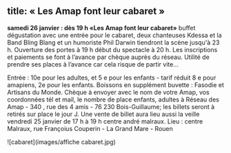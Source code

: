 title: « Les Amap font leur cabaret » 
---
   
**samedi 26 janvier : dès 19  h «Les Amap font leur cabaret»** 
buffet dégustation avec une entrée pour le cabaret, deux  chanteuses Kdessa et la Band Bling Blang et un humoriste Phil Darwin tiendront la scène jusqu'à 23 h. Ouverture des portes à 19 h début du spectacle à 20 h. Les inscriptions et paiements se font à l’avance par chèque auprès du réseau. Utilité de prendre ses places à l’avance car cela risque de partir vite...

Entrée : 10e pour les adultes, et 5 e pour les enfants - tarif réduit 8 e pour amapiens, 2e pour les enfants. Boissons en supplément buvette : Fasodie et Artisans du Monde. Chèque à envoyer avec le nom de votre Amap, vos coordonnées tél et mail,  le nombre de place enfants, adultes  à Réseau des Amap - 340 , rue des 4 amis - 76 230 Bois-Guillaume; les billets seront à retirés sur place le jour J. Une vente de billet aura lieu aussi la veille vendredi 25 janvier de 17 h à 19 h centre andré malraux.
Lieu : centre Malraux, rue Françoius Couperin - La Grand Mare - Rouen

![cabaret](images/affiche cabaret.jpg)